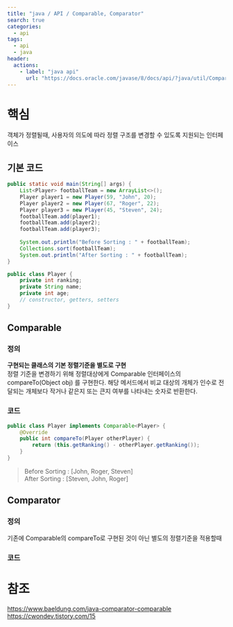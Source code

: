 ```yaml
---
title: "java / API / Comparable, Comparator"
search: true
categories: 
  - api
tags: 
  - api
  - java
header:  
  actions:
    - label: "java api"
      url: "https://docs.oracle.com/javase/8/docs/api/?java/util/Comparator.html"
---
```


# 핵심
객체가 정렬될때, 사용자의 의도에 따라 정렬 구조를 변경할 수 있도록 지원되는 인터페이스  

## 기본 코드
```java
public static void main(String[] args) {
    List<Player> footballTeam = new ArrayList<>();
    Player player1 = new Player(59, "John", 20);
    Player player2 = new Player(67, "Roger", 22);
    Player player3 = new Player(45, "Steven", 24);
    footballTeam.add(player1);
    footballTeam.add(player2);
    footballTeam.add(player3);
 
    System.out.println("Before Sorting : " + footballTeam);
    Collections.sort(footballTeam);
    System.out.println("After Sorting : " + footballTeam);
}
```
```java
public class Player {
    private int ranking;
    private String name;
    private int age;  
    // constructor, getters, setters  
}
```

## Comparable
### 정의
**구현되는 클래스의 기본 정렬기준을 별도로 구현**  
 정렬 기준을 변경하기 위해 정렬대상에게 Comparable 인터페이스의 compareTo(Object obj) 를 구현한다. 해당 메서드에서 비교 대상의 개체가 인수로 전달되는 개체보다 작거나 같은지 또는 큰지 여부를 나타내는 숫자로 반환한다.
 
### 코드
```java
public class Player implements Comparable<Player> {
    @Override
    public int compareTo(Player otherPlayer) {
        return (this.getRanking() - otherPlayer.getRanking());
    }
}
```
> Before Sorting : [John, Roger, Steven]  
> After Sorting : [Steven, John, Roger]

## Comparator
### 정의
기존에 Comparable의 compareTo로 구현된 것이 아닌 별도의 정렬기준을 적용할때
### 코드

# 참조
https://www.baeldung.com/java-comparator-comparable
https://cwondev.tistory.com/15
<!--stackedit_data:
eyJoaXN0b3J5IjpbLTE0MTkyMTU2MzEsMTI3MDUzNzI4OSw1NT
Y5ODA2MjldfQ==
-->